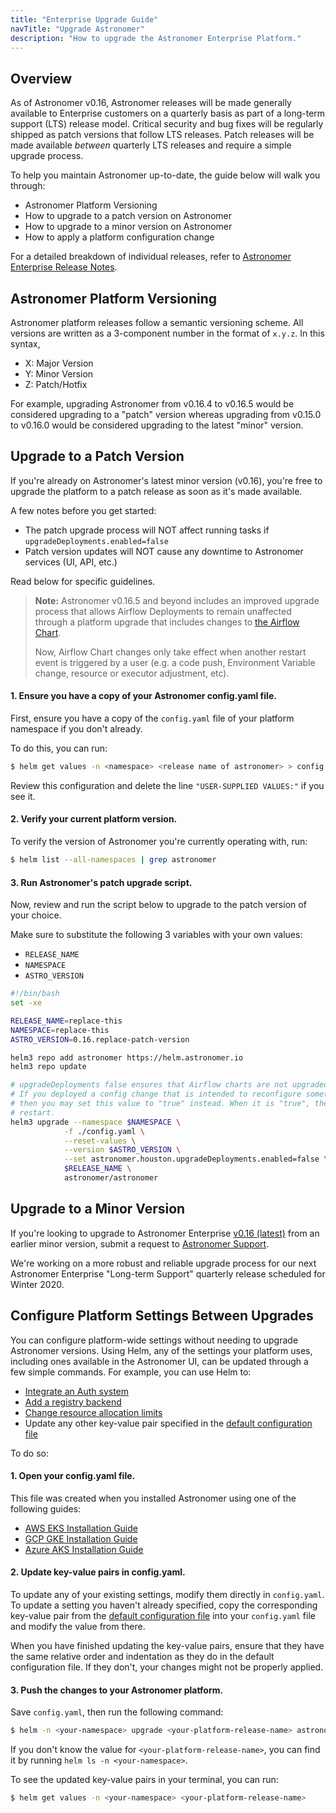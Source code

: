 ```yaml
---
title: "Enterprise Upgrade Guide"
navTitle: "Upgrade Astronomer"
description: "How to upgrade the Astronomer Enterprise Platform."
---
```


## Overview

As of Astronomer v0.16, Astronomer releases will be made generally available to Enterprise customers on a quarterly basis as part of a long-term support (LTS) release model. Critical security and bug fixes will be regularly shipped as patch versions that follow LTS releases. Patch releases will be made available _between_ quarterly LTS releases and require a simple upgrade process.

To help you maintain Astronomer up-to-date, the guide below will walk you through:

- Astronomer Platform Versioning
- How to upgrade to a patch version on Astronomer
- How to upgrade to a minor version on Astronomer
- How to apply a platform configuration change

For a detailed breakdown of individual releases, refer to [Astronomer Enterprise Release Notes](https://www.astronomer.io/docs/enterprise/v0.16/resources/release-notes/).

## Astronomer Platform Versioning

Astronomer platform releases follow a semantic versioning scheme. All versions are written as a 3-component number in the format of `x.y.z`. In this syntax,

- X: Major Version
- Y: Minor Version
- Z: Patch/Hotfix

For example, upgrading Astronomer from v0.16.4 to v0.16.5 would be considered upgrading to a "patch" version whereas upgrading from v0.15.0 to v0.16.0 would be considered upgrading to the latest "minor" version.

## Upgrade to a Patch Version

If you're already on Astronomer's latest minor version (v0.16), you're free to upgrade the platform to a patch release as soon as it's made available.

A few notes before you get started:
- The patch upgrade process will NOT affect running tasks if `upgradeDeployments.enabled=false`
- Patch version updates will NOT cause any downtime to Astronomer services (UI, API, etc.)

Read below for specific guidelines.

> **Note:** Astronomer v0.16.5 and beyond includes an improved upgrade process that allows Airflow Deployments to remain unaffected through a platform upgrade that includes changes to [the Airflow Chart](https://github.com/astronomer/airflow-chart).
>
> Now, Airflow Chart changes only take effect when another restart event is triggered by a user (e.g. a code push, Environment Variable change, resource or executor adjustment, etc).

#### 1. Ensure you have a copy of your Astronomer config.yaml file.

First, ensure you have a copy of the `config.yaml` file of your platform namespace if you don't already.

To do this, you can run:

```sh
$ helm get values -n <namespace> <release name of astronomer> > config.yaml
```

Review this configuration and delete the line `"USER-SUPPLIED VALUES:"` if you see it.

#### 2. Verify your current platform version.

To verify the version of Astronomer you're currently operating with, run:

```sh
$ helm list --all-namespaces | grep astronomer
```

#### 3. Run Astronomer's patch upgrade script.

Now, review and run the script below to upgrade to the patch version of your choice.

Make sure to substitute the following 3 variables with your own values:

- `RELEASE_NAME`
- `NAMESPACE`
- `ASTRO_VERSION`

```sh
#!/bin/bash
set -xe

RELEASE_NAME=replace-this
NAMESPACE=replace-this
ASTRO_VERSION=0.16.replace-patch-version

helm3 repo add astronomer https://helm.astronomer.io
helm3 repo update

# upgradeDeployments false ensures that Airflow charts are not upgraded when this script is ran
# If you deployed a config change that is intended to reconfigure something inside Airflow,
# then you may set this value to "true" instead. When it is "true", then each Airflow chart will
# restart.
helm3 upgrade --namespace $NAMESPACE \
            -f ./config.yaml \
            --reset-values \
            --version $ASTRO_VERSION \
            --set astronomer.houston.upgradeDeployments.enabled=false \
            $RELEASE_NAME \
            astronomer/astronomer
```

## Upgrade to a Minor Version

If you're looking to upgrade to Astronomer Enterprise [v0.16 (latest)](/docs/enterprise/v0.16/resources/release-notes) from an earlier minor version, submit a request to [Astronomer Support](https://support.astronomer.io).

We're working on a more robust and reliable upgrade process for our next Astronomer Enterprise "Long-term Support" quarterly release scheduled for Winter 2020.

## Configure Platform Settings Between Upgrades

You can configure platform-wide settings without needing to upgrade Astronomer versions. Using Helm, any of the settings your platform uses, including ones available in the Astronomer UI, can be updated through a few simple commands. For example, you can use Helm to:

* [Integrate an Auth system](https://www.astronomer.io/docs/enterprise/v0.16/manage-astronomer/integrate-auth-system)
* [Add a registry backend](https://www.astronomer.io/docs/enterprise/v0.16/manage-astronomer/registry-backend)
* [Change resource allocation limits](https://www.astronomer.io/docs/enterprise/v0.16/manage-astronomer/configure-platform-resources)
* Update any other key-value pair specified in the [default configuration file](https://github.com/astronomer/docs/blob/main/enterprise/v0.16/reference/default.yaml)

To do so:

#### 1. Open your config.yaml file.

This file was created when you installed Astronomer using one of the following guides:

* [AWS EKS Installation Guide](https://www.astronomer.io/docs/enterprise/v0.16/install/aws/install-aws-standard#6-configure-your-helm-chart)
* [GCP GKE Installation Guide](https://www.astronomer.io/docs/enterprise/v0.16/install/gcp/install-gcp-standard#7-configure-your-helm-chart)
* [Azure AKS Installation Guide](https://www.astronomer.io/docs/enterprise/v0.16/install/azure/install-azure-standard#6-configure-your-helm-chart)

#### 2. Update key-value pairs in config.yaml.

To update any of your existing settings, modify them directly in `config.yaml`. To update a setting you haven't already specified, copy the corresponding key-value pair from the [default configuration file](https://github.com/astronomer/docs/blob/main/enterprise/v0.16/reference/default.yaml) into your `config.yaml` file and modify the value from there.

When you have finished updating the key-value pairs, ensure that they have the same relative order and indentation as they do in the default configuration file. If they don't, your changes might not be properly applied.

#### 3. Push the changes to your Astronomer platform.

Save `config.yaml`, then run the following command:

```sh
$ helm -n <your-namespace> upgrade <your-platform-release-name> astronomer/astronomer --version=<your-platform-version> -f config.yaml
```

If you don't know the value for `<your-platform-release-name>`, you can find it by running `helm ls -n <your-namespace>`.

To see the updated key-value pairs in your terminal, you can run:

```sh
$ helm get values -n <your-namespace> <your-platform-release-name>
```
